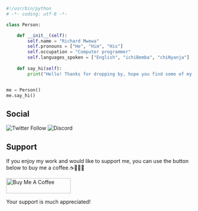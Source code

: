 ```python
#!/usr/bin/python
# -*- coding: utf-8 -*-

class Person:

    def __init__(self):
        self.name = "Richard Mwewa"
        self.pronouns = ["He", "Him", "His"]
        self.occupation = "Computer programmer"
        self.languages_spoken = ["English", "ichiBemba", "chiNyanja"]
        
    def say_hi(self):
        print("Hello! Thanks for dropping by, hope you find some of my work useful.")


me = Person()
me.say_hi()
```

## Social
![Twitter Follow](https://img.shields.io/twitter/follow/rly0nheart?style=social)
![Discord](https://img.shields.io/badge/Discord-rly0nheart%232779-blue?style=social&logo=discord)

## Support
If you enjoy my work and would like to support me, you can use the button below to buy me a coffee.☕👌🏾😊

<a href="https://www.buymeacoffee.com/189381184" target="_blank"><img src="https://cdn.buymeacoffee.com/buttons/default-orange.png" alt="Buy Me A Coffee" height="41" width="174"></a>

Your support is much appreciated!
